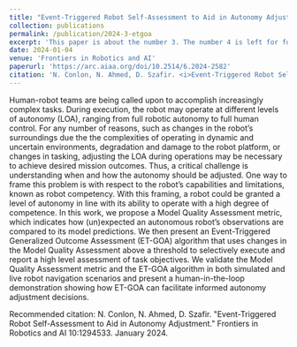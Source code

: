 ```yaml
---
title: "Event-Triggered Robot Self-Assessment to Aid in Autonomy Adjustment"
collection: publications
permalink: /publication/2024-3-etgoa
excerpt: 'This paper is about the number 3. The number 4 is left for future work.'
date: 2024-01-04
venue: 'Frontiers in Robotics and AI'
paperurl: 'https://arc.aiaa.org/doi/10.2514/6.2024-2582'
citation: 'N. Conlon, N. Ahmed, D. Szafir. <i>Event-Triggered Robot Self-Assessment to Aid in Autonomy Adjustment.</i> Frontiers in Robotics and AI 10:1294533. January 2024.'
---
```

Human-robot teams are being called upon to accomplish increasingly complex tasks. During execution, the robot may operate at different levels of autonomy (LOA), ranging from full robotic autonomy to full human control. For any number of reasons, such as changes in the robot’s surroundings due the the complexities of operating in dynamic and uncertain environments, degradation and damage to the robot platform, or changes in tasking, adjusting the LOA during operations may be necessary to achieve desired mission outcomes. Thus, a critical challenge is understanding when and how the autonomy should be adjusted. One way to frame this problem is with respect to the robot’s capabilities and limitations, known as robot competency. With this framing, a robot could be granted a level of autonomy in line with its ability to operate with a high degree of competence. In this work, we propose a Model Quality Assessment metric, which indicates how (un)expected an autonomous robot’s observations are compared to its model predictions. We then present an Event-Triggered Generalized Outcome Assessment (ET-GOA) algorithm that uses changes in the Model Quality Assessment above a threshold to selectively execute and report a high level assessment of task objectives. We validate the Model Quality Assessment metric and the ET-GOA algorithm in both simulated and live robot navigation scenarios and present a human-in-the-loop demonstration showing how ET-GOA can facilitate informed autonomy adjustment decisions.

<!--[Download paper here](http://academicpages.github.io/files/paper3.pdf) -->

Recommended citation: N. Conlon, N. Ahmed, D. Szafir. "Event-Triggered Robot Self-Assessment to Aid in Autonomy Adjustment." Frontiers in Robotics and AI 10:1294533. January 2024.